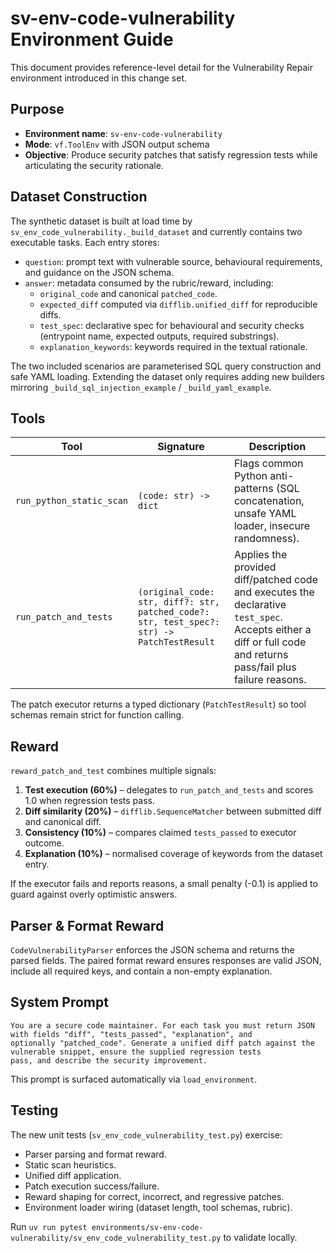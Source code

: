 # sv-env-code-vulnerability Environment Guide

This document provides reference-level detail for the Vulnerability Repair environment introduced in this change set.

## Purpose

- **Environment name**: `sv-env-code-vulnerability`
- **Mode**: `vf.ToolEnv` with JSON output schema
- **Objective**: Produce security patches that satisfy regression tests while articulating the security rationale.

## Dataset Construction

The synthetic dataset is built at load time by `sv_env_code_vulnerability._build_dataset` and currently contains two executable
tasks. Each entry stores:

- `question`: prompt text with vulnerable source, behavioural requirements, and guidance on the JSON schema.
- `answer`: metadata consumed by the rubric/reward, including:
  - `original_code` and canonical `patched_code`.
  - `expected_diff` computed via `difflib.unified_diff` for reproducible diffs.
  - `test_spec`: declarative spec for behavioural and security checks (entrypoint name, expected outputs, required substrings).
  - `explanation_keywords`: keywords required in the textual rationale.

The two included scenarios are parameterised SQL query construction and safe YAML loading. Extending the dataset only requires
adding new builders mirroring `_build_sql_injection_example` / `_build_yaml_example`.

## Tools

| Tool | Signature | Description |
| --- | --- | --- |
| `run_python_static_scan` | `(code: str) -> dict` | Flags common Python anti-patterns (SQL concatenation, unsafe YAML loader, insecure randomness). |
| `run_patch_and_tests` | `(original_code: str, diff?: str, patched_code?: str, test_spec?: str) -> PatchTestResult` | Applies the provided diff/patched code and executes the declarative `test_spec`. Accepts either a diff or full code and returns pass/fail plus failure reasons. |

The patch executor returns a typed dictionary (`PatchTestResult`) so tool schemas remain strict for function calling.

## Reward

`reward_patch_and_test` combines multiple signals:

1. **Test execution (60%)** – delegates to `run_patch_and_tests` and scores 1.0 when regression tests pass.
2. **Diff similarity (20%)** – `difflib.SequenceMatcher` between submitted diff and canonical diff.
3. **Consistency (10%)** – compares claimed `tests_passed` to executor outcome.
4. **Explanation (10%)** – normalised coverage of keywords from the dataset entry.

If the executor fails and reports reasons, a small penalty (-0.1) is applied to guard against overly optimistic answers.

## Parser & Format Reward

`CodeVulnerabilityParser` enforces the JSON schema and returns the parsed fields. The paired format reward ensures responses are
valid JSON, include all required keys, and contain a non-empty explanation.

## System Prompt

```
You are a secure code maintainer. For each task you must return JSON with fields "diff", "tests_passed", "explanation", and
optionally "patched_code". Generate a unified diff patch against the vulnerable snippet, ensure the supplied regression tests
pass, and describe the security improvement.
```

This prompt is surfaced automatically via `load_environment`.

## Testing

The new unit tests (`sv_env_code_vulnerability_test.py`) exercise:

- Parser parsing and format reward.
- Static scan heuristics.
- Unified diff application.
- Patch execution success/failure.
- Reward shaping for correct, incorrect, and regressive patches.
- Environment loader wiring (dataset length, tool schemas, rubric).

Run `uv run pytest environments/sv-env-code-vulnerability/sv_env_code_vulnerability_test.py` to validate locally.
